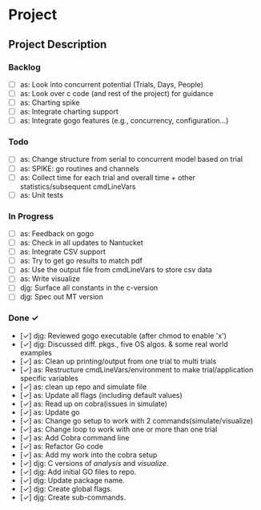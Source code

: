 # Project

## Project Description

### Backlog

- [ ] as: Look into concurrent potential (Trials, Days, People)
- [ ] as: Look over c code (and rest of the project) for guidance  
- [ ] as: Charting spike
- [ ] as: Integrate charting support
- [ ] as: Integrate gogo features (e.g., concurrency, configuration…)

### Todo

- [ ] as: Change structure from serial to concurrent model based on trial
- [ ] as: SPIKE: go routines and channels
- [ ] as: Collect time for each trial and overall time + other statistics/subsequent cmdLineVars
- [ ] as: Unit tests

### In Progress

- [ ] as: Feedback on gogo
- [ ] as: Check in all updates to Nantucket
- [ ] as: Integrate CSV support
- [ ] as: Try to get go results to match pdf
- [ ] as: Use the output file from cmdLineVars to store csv data
- [ ] as: Write visualize
- [ ] djg: Surface all constants in the c-version  
- [ ] djg: Spec out MT version  

### Done ✓

- [✓] djg: Reviewed gogo executable (after chmod to enable 'x')
- [✓] djg: Discussed diff. pkgs., five OS algos. & some real world examples
- [✓] as: Clean up printing/output from one trial to multi trials
- [✓] as: Restructure cmdLineVars/environment to make trial/application specific variables
- [✓] as: clean up repo and simulate file
- [✓] as: Update all flags (including default values)
- [✓] as: Read up on cobra(issues in simulate)
- [✓] as: Update go
- [✓] as: Change go setup to work with 2 commands(simulate/visualize)
- [✓] as: Change loop to work with one or more than one trial
- [✓] as: Add Cobra command line
- [✓] as: Refactor Go code
- [✓] as: Add my work into the cobra setup  
- [✓] djg: C versions of _analysis_ and _visualize_.  
- [✓] djg: Add initial GO files to repo.  
- [✓] djg: Update package name.  
- [✓] djg: Create global flags.  
- [✓] djg: Create sub-commands.  
